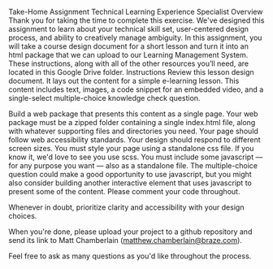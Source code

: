 Take-Home Assignment
Technical Learning Experience Specialist
Overview
Thank you for taking the time to complete this exercise. We've designed this assignment to learn about your technical skill set, user-centered design process, and ability to creatively manage ambiguity. In this assignment, you will take a course design document for a short lesson and turn it into an html package that we can upload to our Learning Management System.
These instructions, along with all of the other resources you’ll need, are located in this Google Drive folder.
Instructions
Review this lesson design document. It lays out the content for a simple e-learning lesson. This content includes text, images, a code snippet for an embedded video, and a single-select multiple-choice knowledge check question.


Build a web package that presents this content as a single page.
Your web package must be a zipped folder containing a single index.html file, along with whatever supporting files and directories you need.
Your page should follow web accessibility standards.
Your design should respond to different screen sizes.
You must style your page using a standalone css file. If you know it, we'd love to see you use scss.
You must include some javascript — for any purpose you want — also as a standalone file. The multiple-choice question could make a good opportunity to use javascript, but you might also consider building another interactive element that uses javascript to present some of the content.
Please comment your code throughout.


Whenever in doubt, prioritize clarity and accessibility with your design choices.


When you're done, please upload your project to a github repository and send its link to Matt Chamberlain (matthew.chamberlain@braze.com).


Feel free to ask as many questions as you'd like throughout the process.
